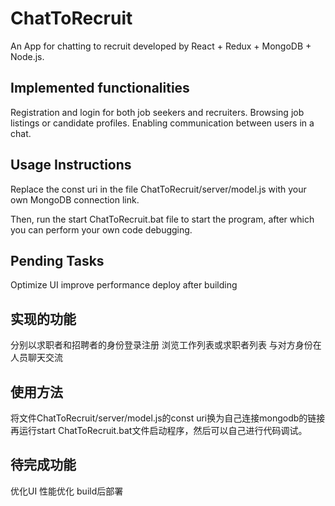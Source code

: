 # ChatToRecruit

An App for chatting to recruit developed by React + Redux + MongoDB + Node.js.

## Implemented functionalities

Registration and login for both job seekers and recruiters.
Browsing job listings or candidate profiles.
Enabling communication between users in a chat.

## Usage Instructions

 Replace the const uri in the file ChatToRecruit/server/model.js with your own MongoDB connection link.

 Then, run the start ChatToRecruit.bat file to start the program, after which you can perform your own code debugging.

## Pending Tasks

Optimize UI
improve performance
deploy after building

## 实现的功能

 分别以求职者和招聘者的身份登录注册
 浏览工作列表或求职者列表
 与对方身份在人员聊天交流

## 使用方法

将文件ChatToRecruit/server/model.js的const uri换为自己连接mongodb的链接
再运行start ChatToRecruit.bat文件启动程序，然后可以自己进行代码调试。

## 待完成功能

优化UI
性能优化
build后部署
